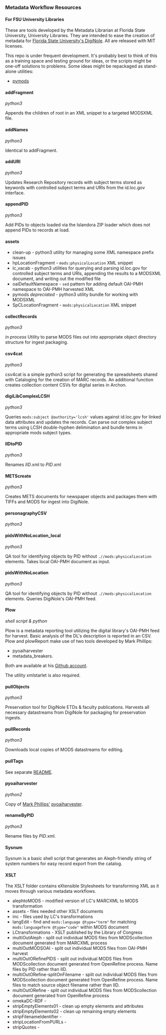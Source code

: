 ### Metadata Workflow Resources
#### For FSU University Libraries
These are tools developed by the Metadata Librarian at Florida State University, University Libraries. They are intended to ease the creation of metadata for [Florida State University's DigiNole](http://fsu.digital.flvc.org). All are released with MIT licenses.

This repo is under frequent development. It's probably best to think of this as a training space and testing ground for ideas, or the scripts might be one-off solutions to problems. Some ideas might be repackaged as stand-alone utilities:
* [pymods](https://github.com/mrmiguez/pymods)

#### addFragment 
_python3_

Appends the children of root in an XML snippet to a targeted MODSXML file.

#### addNames
_python3_

Identical to addFragment.

#### addURI
_python3_

Updates Research Repository records with subject terms stored as keywords with controlled subject terms and URIs from the id.loc.gov interface.

#### appendPID
_python3_

Add PIDs to objects loaded via the Islandora ZIP loader which does not append PIDs to records at load.

#### assets
* clean-up - python3 utility for managing some XML namespace prefix issues
* hpLocationFragment - `mods:physicalLocation` XML snippet
* lc_vacab - python3 utilities for querying and parsing id.loc.gov for controlled subject terms and URIs, appending the results to a MODSXML document, and writing out the modified file
* oaiDefaultNamespace - `sed` pattern for adding default OAI-PMH namespace to OAI-PMH harvested XML
* pymods _depreciated_ - python3 utility bundle for working with MODSXML
* SpCLocationFragment - `mods:physicalLocation` XML snippet

#### collectRecords
_python3_

_in process_ Utility to parse MODS files out into appropriate object directory structure for ingest packaging.

#### csv4cat
_python3_

csv4cat is a simple python3 script for generating the spreadsheets shared with Cataloging for the creation of MARC records. An additional function creates collection content CSVs for digital series in Archon.

#### digiLibComplexLCSH
_python3_

Queries `mods:subject @authority='lcsh'` values against id.loc.gov for linked data attributes and updates the records. Can parse out complex subject terms using LCSH double-hyphen delimination and bundle terms in appropriate mods subject types.  

#### IIDtoPID
_python3_

Renames _IID_.xml to _PID_.xml

#### METScreate
_python3_

Creates METS documents for newspaper objects and packages them with TIFFs and MODS for ingest into DigiNole.

#### personagraphyCSV
_python3_

#### pidsWithNoLocation_local
_python3_

QA tool for identifying objects by PID without `.//mods:physicalLocation` elements. Takes local OAI-PMH document as input.

#### pidsWithNoLocation
_python3_

QA tool for identifying objects by PID without `.//mods:physicalLocation` elements. Queries DigiNole's OAI-PMH feed.

#### Plow
_shell script & python_

Plow is a metadata reporting tool utilizing the digital library's OAI-PMH feed for harvest. Basic analysis of the DL's description is reported in an CSV.
Plow and plowReport make use of two tools developed by Mark Phillips:
* pyoaiharvester
* metadata_breakers.

Both are available at his [Github account](https://guthub.com/vphill).

The utility xmlstarlet is also required.

#### pullObjects
_python3_

Preservation tool for DigiNole ETDs & faculty publications. Harvests all necessary datastreams from DigiNole for packaging for preservation ingests.

#### pullRecords
_python3_

Downloads local copies of MODS datastreams for editing.

#### pullTags

See separate [README](pullTags/README.md).

#### pyoaiharvester
_python2_

Copy of [Mark Phillips'](https:github.com/vphill) [pyoaiharvester](https://github.com/vphill/pyoaiharvester).

#### renameByPID
_python3_

Rename files by _PID_.xml.

#### Sysnum
Sysnum is a basic shell script that generates an Aleph-friendly string of system numbers for easy record export from the catalog.

#### XSLT
The XSLT folder contains eXtensible Stylesheets for transforming XML as it moves through various metadata workflows.
* alephtoMODS - modified version of LC's MARCXML to MODS transformation
* assets - files needed other XSLT documents
* inc - files used by LC's transformations
* langEdit - find and `mods:language @type="term"` for matching `mods:languageTerm @type="code"` within MODS document
* LCtransformations - XSLT published by the Library of Congress
* multiOutAleph - split out individual MODS files from MODScollection document generated from MARCXML process
* multiOutMODSOAI - split out individual MODS files from OAI-PMH harvest
* multiOutORefinePIDS - split out individual MODS files from MODScollection document generated from OpenRefine process. Name files by PID rather than IID. 
* multiOutORefine-splitOnFilename - split out individual MODS files from MODScollection document generated from OpenRefine process. Name files to match source object filename rather than IID.
* multiOutORefine - split out individual MODS files from MODScollection document generated from OpenRefine process
* omekaDC-RDF - 
* stripEmptyElements01 - clean up empty elements and attributes
* stripEmptyElements02 - clean up remaining empty elements
* stripFilenameIdentifier - 
* stripLocationFromPURLs - 
* stripQuotes - 
